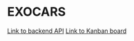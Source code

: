 # EXOCARS 

[Link to backend API](https://github.com/tarikbouari/Exocars-Backend)
[Link to Kanban board](https://github.com/users/tarikbouari/projects/4)